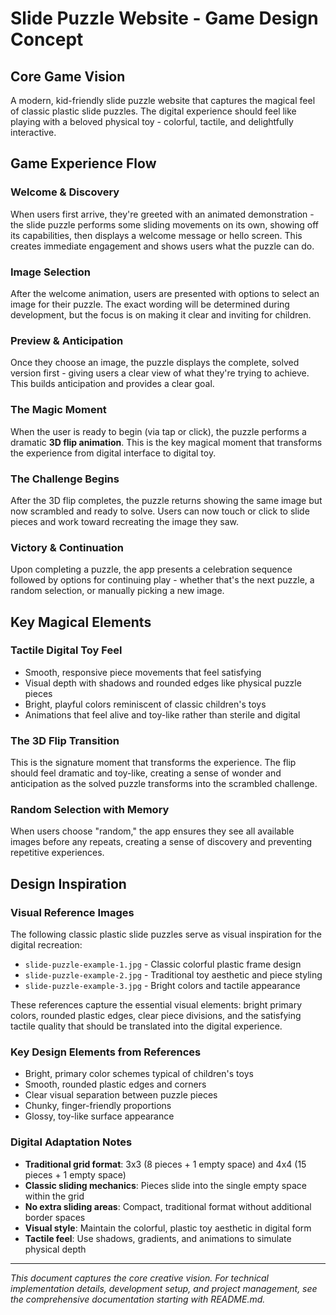 # Slide Puzzle Website - Game Design Concept

## Core Game Vision

A modern, kid-friendly slide puzzle website that captures the magical feel of classic plastic slide puzzles. The digital experience should feel like playing with a beloved physical toy - colorful, tactile, and delightfully interactive.

## Game Experience Flow

### Welcome & Discovery
When users first arrive, they're greeted with an animated demonstration - the slide puzzle performs some sliding movements on its own, showing off its capabilities, then displays a welcome message or hello screen. This creates immediate engagement and shows users what the puzzle can do.

### Image Selection
After the welcome animation, users are presented with options to select an image for their puzzle. The exact wording will be determined during development, but the focus is on making it clear and inviting for children.

### Preview & Anticipation  
Once they choose an image, the puzzle displays the complete, solved version first - giving users a clear view of what they're trying to achieve. This builds anticipation and provides a clear goal.

### The Magic Moment
When the user is ready to begin (via tap or click), the puzzle performs a dramatic **3D flip animation**. This is the key magical moment that transforms the experience from digital interface to digital toy.

### The Challenge Begins
After the 3D flip completes, the puzzle returns showing the same image but now scrambled and ready to solve. Users can now touch or click to slide pieces and work toward recreating the image they saw.

### Victory & Continuation
Upon completing a puzzle, the app presents a celebration sequence followed by options for continuing play - whether that's the next puzzle, a random selection, or manually picking a new image.

## Key Magical Elements

### Tactile Digital Toy Feel
- Smooth, responsive piece movements that feel satisfying
- Visual depth with shadows and rounded edges like physical puzzle pieces  
- Bright, playful colors reminiscent of classic children's toys
- Animations that feel alive and toy-like rather than sterile and digital

### The 3D Flip Transition
This is the signature moment that transforms the experience. The flip should feel dramatic and toy-like, creating a sense of wonder and anticipation as the solved puzzle transforms into the scrambled challenge.

### Random Selection with Memory
When users choose "random," the app ensures they see all available images before any repeats, creating a sense of discovery and preventing repetitive experiences.

## Design Inspiration

### Visual Reference Images
The following classic plastic slide puzzles serve as visual inspiration for the digital recreation:

- `slide-puzzle-example-1.jpg` - Classic colorful plastic frame design
- `slide-puzzle-example-2.jpg` - Traditional toy aesthetic and piece styling  
- `slide-puzzle-example-3.jpg` - Bright colors and tactile appearance

These references capture the essential visual elements: bright primary colors, rounded plastic edges, clear piece divisions, and the satisfying tactile quality that should be translated into the digital experience.

### Key Design Elements from References
- Bright, primary color schemes typical of children's toys
- Smooth, rounded plastic edges and corners
- Clear visual separation between puzzle pieces
- Chunky, finger-friendly proportions
- Glossy, toy-like surface appearance

### Digital Adaptation Notes
- **Traditional grid format**: 3x3 (8 pieces + 1 empty space) and 4x4 (15 pieces + 1 empty space)
- **Classic sliding mechanics**: Pieces slide into the single empty space within the grid
- **No extra sliding areas**: Compact, traditional format without additional border spaces
- **Visual style**: Maintain the colorful, plastic toy aesthetic in digital form
- **Tactile feel**: Use shadows, gradients, and animations to simulate physical depth

---

*This document captures the core creative vision. For technical implementation details, development setup, and project management, see the comprehensive documentation starting with README.md.*